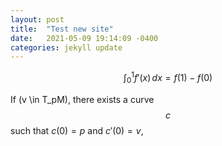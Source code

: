 ```yaml
---
layout: post
title:  "Test new site"
date:   2021-05-09 19:14:09 -0400
categories: jekyll update
---
```


$$ \int_0^1 f'(x)\,dx = f(1) - f(0)$$

If \(v \in T_pM\), there exists a curve $$c$$ such that $c(0) = p$ and $c'(0) = v$,
